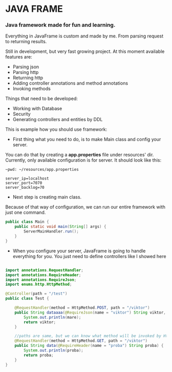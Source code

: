 # JAVA FRAME

### Java framework made for fun and learning.

Everything in JavaFrame is custom and made by me. From parsing request to returning results.

Still in development, but very fast growing project. At this moment available features are:

* Parsing json
* Parsing http
* Returning http
* Adding controller annotations and method annotations
* Invoking methods

Things that need to be developed:

* Working with Database
* Security
* Generating controllers and entities by DDL

This is example how you should use framework:

* First thing what you need to do, is to make Main class and config your server.

You can do that by creating a **app.properties** file under resources' dir. Currently, only available configuration is
for server. It should look like this:

```
~pwd: ~/resources/app.properties

server_ip=localhost
server_port=7070
server_backlog=70
```

* Next step is creating main class.

Because of that way of configuration, we can run our entire framework with just one command.

```java
public class Main {
    public static void main(String[] args) {
        ServerMainHandler.run();
    }
}
```

* When you configure your server, JavaFrame is going to handle everything for you. You just need to define controllers
  like I showed here

```java

import annotations.RequestHandler;
import annotations.RequireHeader;
import annotations.RequireJson;
import enums.http.HttpMethod;

@Controller(path = "/test")
public class Test {

    @RequestHandler(method = HttpMethod.POST, path = "/viktor")
    public String dataaaa(@RequireJson(name = "viktor") String viktor, @RequireJson(name = "mare") String mare) {
        System.out.println(mare);
        return viktor;
    }

    //paths are same, but we can know what method will be invoked by HttpMethod(GET,POST...)
    @RequestHandler(method = HttpMethod.GET, path = "/viktor")
    public String data(@RequireHeader(name = "proba") String proba) {
        System.out.println(proba);
        return proba;
    }
}
```
